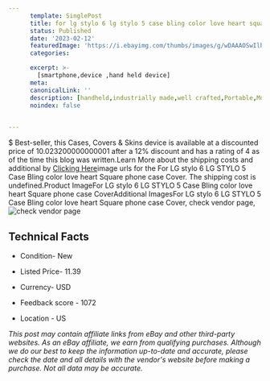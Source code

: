 ```yaml
---
      template: SinglePost
      title: for lg stylo 6 lg stylo 5 case bling color love heart square phone case cover
      status: Published
      date: '2023-02-12'
      featuredImage: 'https://i.ebayimg.com/thumbs/images/g/wDAAAOSwIlhf2CNv/s-l225.jpg'
      categories: 

      excerpt: >-
        [smartphone,device ,hand held device]
      meta:
      canonicalLink: ''
      description: [handheld,industrially made,well crafted,Portable,Mobile,Compact,Convenient,Lightweight,Maneuverable,Man-portable,Miniature,Carriable,Hand-held,Light,Holdable,Transportable,Mobile device,Pocket-sized,On-the-go,Wireless,Cordless,Compact size,Convenient size, smartphone,device ,hand held device]
      noindex: false

        
---
```

$
    Best-seller, this Cases, Covers & Skins device is available at a discounted price of 10.023200000000001 after a 12% discount and has a rating of 4 as of the time this blog was written.Learn More about the shipping costs and additional by [Clicking Here](https://www.ebay.com/itm/393597001696?hash=item5ba4359fe0%3Ag%3AwDAAAOSwIlhf2CNv&mkevt=1&mkcid=1&mkrid=711-53200-19255-0&campid=%253CePNCampaignId%253E&customid=%253CreferenceId%253E&toolid=10049)image urls for the For LG stylo 6 LG STYLO 5 Case Bling color love heart Square phone case Cover. The shipping cost is undefined.Product ImageFor LG stylo 6 LG STYLO 5 Case Bling color love heart Square phone case CoverAdditional ImagesFor LG stylo 6 LG STYLO 5 Case Bling color love heart Square phone case Cover, check vendor page, ![check vendor page](https://origin-galleryplus.ebayimg.com/ws/web/393597001696_2_0_1/225x225.jpg,https://origin-galleryplus.ebayimg.com/ws/web/393597001696_3_0_1/225x225.jpg,https://origin-galleryplus.ebayimg.com/ws/web/393597001696_4_0_1/225x225.jpg,https://origin-galleryplus.ebayimg.com/ws/web/393597001696_5_0_1/225x225.jpg,https://origin-galleryplus.ebayimg.com/ws/web/393597001696_6_0_1/225x225.jpg,https://origin-galleryplus.ebayimg.com/ws/web/393597001696_7_0_1/225x225.jpg,https://origin-galleryplus.ebayimg.com/ws/web/393597001696_8_0_1/225x225.jpg,https://origin-galleryplus.ebayimg.com/ws/web/393597001696_9_0_1/225x225.jpg,https://origin-galleryplus.ebayimg.com/ws/web/393597001696_10_0_1/225x225.jpg)
    
    

 ## Technical Facts 



     
      

 - Condition- New 


      

 - Listed Price- 11.39 


      

 - Currency- USD 


      

 - Feedback score - 1072 


      

 - Location - US 


      
      

 *_This post may contain affiliate links from eBay and other third-party websites. As an eBay affiliate, we earn from qualifying purchases. Although we do our best to keep the information up-to-date and accurate, please check the date and all details with the vendor's website before making a purchase. Not all data may be accurate._*



    
    
    
    
    